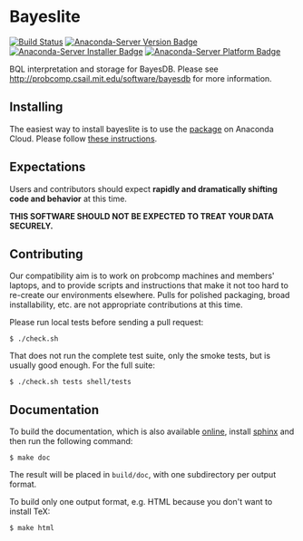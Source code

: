 # Bayeslite

[![Build Status](https://travis-ci.org/probcomp/bayeslite.svg?branch=master)](https://travis-ci.org/probcomp/bayeslite)
[![Anaconda-Server Version Badge](https://anaconda.org/probcomp/bayeslite/badges/version.svg)](https://anaconda.org/probcomp/bayeslite)
[![Anaconda-Server Installer Badge](https://anaconda.org/probcomp/bayeslite/badges/installer/conda.svg)](https://conda.anaconda.org/probcomp)
[![Anaconda-Server Platform Badge](https://anaconda.org/probcomp/bayeslite/badges/platforms.svg)](https://anaconda.org/probcomp/bayeslite)

BQL interpretation and storage for BayesDB.
Please see http://probcomp.csail.mit.edu/software/bayesdb for more information.

## Installing

The easiest way to install bayeslite is to use the
[package](https://anaconda.org/probcomp/bayeslite) on Anaconda Cloud.
Please follow [these instructions](https://github.com/probcomp/iventure/blob/master/docs/conda.md).

## Expectations

Users and contributors should expect **rapidly and dramatically
shifting code and behavior** at this time.

**THIS SOFTWARE SHOULD NOT BE EXPECTED TO TREAT YOUR DATA SECURELY.**

## Contributing

Our compatibility aim is to work on probcomp machines and members'
laptops, and to provide scripts and instructions that make it not too
hard to re-create our environments elsewhere. Pulls for polished
packaging, broad installability, etc. are not appropriate
contributions at this time.

Please run local tests before sending a pull request:

```
$ ./check.sh
```

That does not run the complete test suite, only the smoke tests, but
is usually good enough. For the full suite:

```
$ ./check.sh tests shell/tests
```

## Documentation

To build the documentation, which is also available
[online](http://probcomp.csail.mit.edu/dev/bayesdb/doc/),
install [sphinx](http://www.sphinx-doc.org/en/master/)
and then run the following command:

```
$ make doc
```

The result will be placed in `build/doc`, with one subdirectory per
output format.

To build only one output format, e.g. HTML because you don't want to
install TeX:

```
$ make html
```
